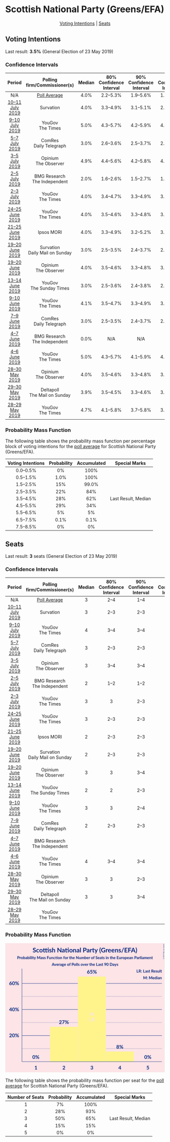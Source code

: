 # Scottish National Party (Greens/EFA)

<p align="center"><a href="#voting-intentions">Voting Intentions</a> | <a href="#seats">Seats</a></p>

## Voting Intentions

Last result: **3.5%** (General Election of 23 May 2019)

### Confidence Intervals

| Period     | Polling firm/Commissioner(s) | Median | 80% Confidence Interval | 90% Confidence Interval | 95% Confidence Interval | 99% Confidence Interval |
|:----------:|:----------------:|:-----------:|:-----------------------:|:-----------------------:|:-----------------------:|:-----------------------:|
| N/A | [Poll Average](average.html) | 4.0% | 2.2–5.3% | 1.9–5.6% | 1.7–5.8% | 1.5–6.2% |
| [10–11 July 2019](2019-07-11-Survation.html) | Survation | 4.0% | 3.3–4.9% | 3.1–5.1% | 2.9–5.3% | 2.6–5.8% |
| [9–10 July 2019](2019-07-10-YouGov.html) | YouGov <br> The Times | 5.0% | 4.3–5.7% | 4.2–5.9% | 4.0–6.1% | 3.7–6.5% |
| [5–7 July 2019](2019-07-07-ComRes.html) | ComRes <br> Daily Telegraph | 3.0% | 2.6–3.6% | 2.5–3.7% | 2.4–3.9% | 2.2–4.2% |
| [3–5 July 2019](2019-07-05-Opinium.html) | Opinium <br> The Observer | 4.9% | 4.4–5.6% | 4.2–5.8% | 4.1–6.0% | 3.8–6.3% |
| [2–5 July 2019](2019-07-05-BMGResearch.html) | BMG Research <br> The Independent | 2.0% | 1.6–2.6% | 1.5–2.7% | 1.4–2.9% | 1.2–3.2% |
| [2–3 July 2019](2019-07-03-YouGov.html) | YouGov <br> The Times | 4.0% | 3.4–4.7% | 3.3–4.9% | 3.1–5.1% | 2.9–5.4% |
| [24–25 June 2019](2019-06-25-YouGov.html) | YouGov <br> The Times | 4.0% | 3.5–4.6% | 3.3–4.8% | 3.2–4.9% | 3.0–5.2% |
| [21–25 June 2019](2019-06-25-IpsosMORI.html) | Ipsos MORI | 4.0% | 3.3–4.9% | 3.2–5.2% | 3.0–5.4% | 2.7–5.9% |
| [19–20 June 2019](2019-06-20-Survation.html) | Survation <br> Daily Mail on Sunday | 3.0% | 2.5–3.5% | 2.4–3.7% | 2.3–3.8% | 2.1–4.1% |
| [19–20 June 2019](2019-06-20-Opinium.html) | Opinium <br> The Observer | 4.0% | 3.5–4.6% | 3.3–4.8% | 3.2–4.9% | 3.0–5.2% |
| [13–14 June 2019](2019-06-14-YouGov.html) | YouGov <br> The Sunday Times | 3.0% | 2.5–3.6% | 2.4–3.8% | 2.3–3.9% | 2.1–4.2% |
| [9–10 June 2019](2019-06-10-YouGov.html) | YouGov <br> The Times | 4.1% | 3.5–4.7% | 3.3–4.9% | 3.2–5.1% | 3.0–5.5% |
| [7–9 June 2019](2019-06-09-ComRes.html) | ComRes <br> Daily Telegraph | 3.0% | 2.5–3.5% | 2.4–3.7% | 2.3–3.8% | 2.1–4.1% |
| [4–7 June 2019](2019-06-07-BMGResearch.html) | BMG Research <br> The Independent | 0.0% | N/A | N/A | N/A | N/A |
| [4–6 June 2019](2019-06-06-YouGov.html) | YouGov <br> The Times | 5.0% | 4.3–5.7% | 4.1–5.9% | 4.0–6.1% | 3.7–6.5% |
| [28–30 May 2019](2019-05-30-Opinium.html) | Opinium <br> The Observer | 4.0% | 3.5–4.6% | 3.3–4.8% | 3.2–5.0% | 3.0–5.3% |
| [29–30 May 2019](2019-05-30-Deltapoll.html) | Deltapoll <br> The Mail on Sunday | 3.9% | 3.5–4.5% | 3.3–4.6% | 3.2–4.8% | 3.0–5.0% |
| [28–29 May 2019](2019-05-29-YouGov.html) | YouGov <br> The Times | 4.7% | 4.1–5.8% | 3.7–5.8% | 3.7–6.2% | 3.3–6.2% |

### Probability Mass Function

The following table shows the probability mass function per percentage block of voting intentions for the [poll average](average.html) for Scottish National Party (Greens/EFA).

| Voting Intentions | Probability | Accumulated | Special Marks |
|:-----------------:|:-----------:|:-----------:|:-------------:|
| 0.0–0.5% | 0% | 100% |  |
| 0.5–1.5% | 1.0% | 100% |  |
| 1.5–2.5% | 15% | 99.0% |  |
| 2.5–3.5% | 22% | 84% |  |
| 3.5–4.5% | 28% | 62% | Last Result, Median |
| 4.5–5.5% | 29% | 34% |  |
| 5.5–6.5% | 5% | 5% |  |
| 6.5–7.5% | 0.1% | 0.1% |  |
| 7.5–8.5% | 0% | 0% |  |


## Seats

Last result: **3** seats (General Election of 23 May 2019)

### Confidence Intervals

| Period     | Polling firm/Commissioner(s) | Median | 80% Confidence Interval | 90% Confidence Interval | 95% Confidence Interval | 99% Confidence Interval |
|:----------:|:----------------:|:------:|:-----------------------:|:-----------------------:|:-----------------------:|:-----------------------:|
| N/A | [Poll Average](average.html) | 3 | 2–4 | 1–4 | 1–4 | 1–4 |
| [10–11 July 2019](2019-07-11-Survation.html) | Survation | 3 | 2–3 | 2–3 | 2–4 | 2–4 |
| [9–10 July 2019](2019-07-10-YouGov.html) | YouGov <br> The Times | 4 | 3–4 | 3–4 | 3–4 | 3–4 |
| [5–7 July 2019](2019-07-07-ComRes.html) | ComRes <br> Daily Telegraph | 3 | 2–3 | 2–3 | 2–3 | 2–3 |
| [3–5 July 2019](2019-07-05-Opinium.html) | Opinium <br> The Observer | 3 | 3–4 | 3–4 | 3–4 | 3–4 |
| [2–5 July 2019](2019-07-05-BMGResearch.html) | BMG Research <br> The Independent | 2 | 1–2 | 1–2 | 1–2 | 1–2 |
| [2–3 July 2019](2019-07-03-YouGov.html) | YouGov <br> The Times | 3 | 3 | 2–3 | 2–3 | 2–4 |
| [24–25 June 2019](2019-06-25-YouGov.html) | YouGov <br> The Times | 3 | 2–3 | 2–3 | 2–3 | 2–4 |
| [21–25 June 2019](2019-06-25-IpsosMORI.html) | Ipsos MORI | 2 | 2–3 | 2–3 | 2–3 | 2–4 |
| [19–20 June 2019](2019-06-20-Survation.html) | Survation <br> Daily Mail on Sunday | 2 | 2–3 | 2–3 | 2–3 | 2–3 |
| [19–20 June 2019](2019-06-20-Opinium.html) | Opinium <br> The Observer | 3 | 3 | 3–4 | 2–4 | 2–4 |
| [13–14 June 2019](2019-06-14-YouGov.html) | YouGov <br> The Sunday Times | 2 | 2 | 2–3 | 2–3 | 1–3 |
| [9–10 June 2019](2019-06-10-YouGov.html) | YouGov <br> The Times | 3 | 3 | 2–4 | 2–4 | 2–4 |
| [7–9 June 2019](2019-06-09-ComRes.html) | ComRes <br> Daily Telegraph | 2 | 2–3 | 2–3 | 2–3 | 2–3 |
| [4–7 June 2019](2019-06-07-BMGResearch.html) | BMG Research <br> The Independent |  |  |  |  |  |
| [4–6 June 2019](2019-06-06-YouGov.html) | YouGov <br> The Times | 4 | 3–4 | 3–4 | 3–4 | 3–5 |
| [28–30 May 2019](2019-05-30-Opinium.html) | Opinium <br> The Observer | 3 | 3 | 2–3 | 2–4 | 2–4 |
| [29–30 May 2019](2019-05-30-Deltapoll.html) | Deltapoll <br> The Mail on Sunday | 3 | 3 | 3–4 | 3–4 | 2–4 |
| [28–29 May 2019](2019-05-29-YouGov.html) | YouGov <br> The Times |  |  |  |  |  |

### Probability Mass Function

![Graph with seats probability mass function not yet produced](average-seats-pmf-scottishnationalpartygreensefa.png "Seats Probability Mass Function")

The following table shows the probability mass function per seat for the [poll average](average.html) for Scottish National Party (Greens/EFA).

| Number of Seats | Probability | Accumulated | Special Marks |
|:---------------:|:-----------:|:-----------:|:-------------:|
| 1 | 7% | 100% |  |
| 2 | 28% | 93% |  |
| 3 | 50% | 65% | Last Result, Median |
| 4 | 15% | 15% |  |
| 5 | 0% | 0% |  |


